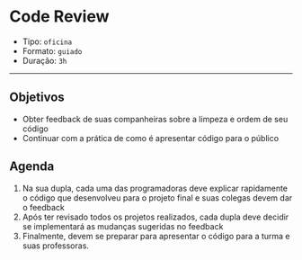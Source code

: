 # Code Review

- Tipo: `oficina`
- Formato: `guiado`
- Duração: `3h`

***

## Objetivos

- Obter feedback de suas companheiras sobre a limpeza e ordem de seu código
- Continuar com a prática de como é apresentar código para o público

## Agenda

1. Na sua dupla, cada uma das programadoras deve explicar rapidamente o código que desenvolveu para o projeto final e suas colegas devem dar o feedback
2. Após ter revisado todos os projetos realizados, cada dupla deve decidir se implementará as mudanças sugeridas no feedback
3. Finalmente, devem se preparar para apresentar o código para a turma e suas professoras.
